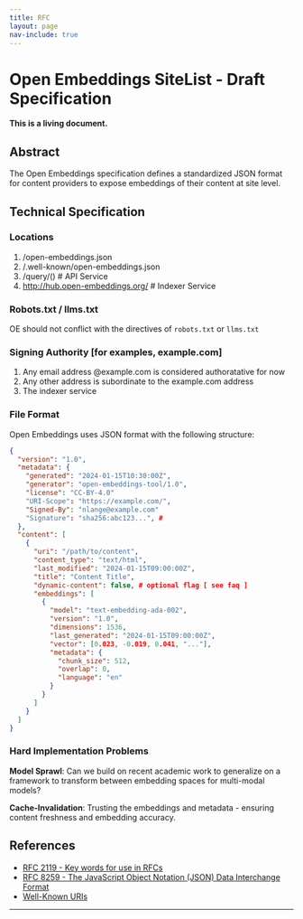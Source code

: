 ```yaml
---
title: RFC
layout: page
nav-include: true
---
```

# Open Embeddings SiteList - Draft Specification

**This is a living document.**

## Abstract

The Open Embeddings specification defines a standardized JSON format for content providers to expose embeddings of their content at site level.

## Technical Specification

### Locations
1. /open-embeddings.json
2. /.well-known/open-embeddings.json
3. /query/() # API Service
4. http://hub.open-embeddings.org/ # Indexer Service

### Robots.txt / llms.txt
 OE should not conflict with the directives of `robots.txt` or `llms.txt`

### Signing Authority [for examples, example.com]
1. Any email address @example.com is considered authoratative for now
1. Any other address is subordinate to the example.com address
1. The indexer service



### File Format

Open Embeddings uses JSON format with the following structure:

```json
{
  "version": "1.0",
  "metadata": {
    "generated": "2024-01-15T10:30:00Z",
    "generator": "open-embeddings-tool/1.0",
    "license": "CC-BY-4.0"
    "URI-Scope": "https://example.com/",
    "Signed-By": "nlange@example.com"
    "Signature": "sha256:abc123...", #
  },
  "content": [
    {
      "uri": "/path/to/content",
      "content_type": "text/html",
      "last_modified": "2024-01-15T09:00:00Z",
      "title": "Content Title",
      "dynamic-content": false, # optional flag [ see faq ]
      "embeddings": [
        {
          "model": "text-embedding-ada-002",
          "version": "1.0",
          "dimensions": 1536,
          "last_generated": "2024-01-15T09:00:00Z",
          "vector": [0.023, -0.019, 0.041, "..."],
          "metadata": {
            "chunk_size": 512,
            "overlap": 0,
            "language": "en"
          }
        }
      ]
    }
  ]
}
```


### Hard Implementation Problems

**Model Sprawl**: Can we build on recent academic work to generalize on a framework to transform between embedding spaces for multi-modal models?

**Cache-Invalidation**: Trusting the embeddings and metadata - ensuring content freshness and embedding accuracy.

## References

- [RFC 2119 - Key words for use in RFCs](https://tools.ietf.org/html/rfc2119)
- [RFC 8259 - The JavaScript Object Notation (JSON) Data Interchange Format](https://tools.ietf.org/html/rfc8259)
- [Well-Known URIs](https://tools.ietf.org/html/rfc5785)

---
